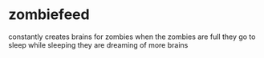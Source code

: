 # zombiefeed
constantly creates brains for zombies
when the zombies are full they go to sleep
while sleeping they are dreaming of more brains

